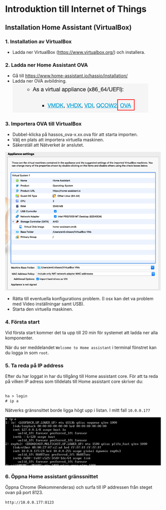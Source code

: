 # Introduktion till Internet of Things

## Installation Home Assistant (VirtualBox)

### 1. Installation av VirtualBox

* Ladda ner VirtualBox (https://www.virtualbox.org/) och installera.

### 2. Ladda ner Home Assistant OVA

* Gå till https://www.home-assistant.io/hassio/installation/
* Ladda ner OVA avbildning. !["ova"](ova.png)

### 3. Importera OVA till VirtualBox

* Dubbel-klicka på hassos_ova-x.xx.ova för att starta importen.
* Välj en plats att importera virtuella maskinen.
* Säkerställ att Nätverket är anslutet.

!["import"](importOVA.png)

* Rätta till eventuella konfigurations problem. (I osx kan det va problem med Video inställningar samt USB).
* Starta den virtuella maskinen.

### 4. Första start
Vid första start kommer det ta upp till 20 min för systemet att ladda ner alla komponenter.

När du ser meddelandet ``` Welcome to Home assistant ``` i terminal fönstret kan du logga in som ``` root ```.

### 5. Ta reda på IP address
Efter du har loggat in har du tillgång till Home assistant core.
För att ta reda på vilken IP adress som tilldelats till Home assistant core skriver du:

```

ha > login
# ip a

```

Nätverks gränsnsittet borde ligga högt upp i listan. I mitt fall ``` 10.0.0.177 ```

!["network"](ipa.png)

### 6. Öppna Home assistant gränssnittet
Öppna Chrome (Rekommenderas) och surfa till IP addressen från steget ovan på port 8123.

``` http://10.0.0.177:8123 ```

